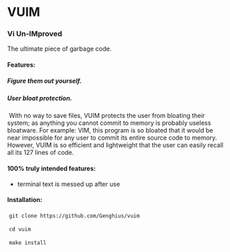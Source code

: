 # VUIM

### Vi Un-IMproved

The ultimate piece of garbage code.



#### Features:

##### 	Figure them out yourself.

##### 	User bloat protection.

​		With no way to save files, VUIM protects the user from bloating their system; as anything you cannot commit to memory is probably useless bloatware. For example: VIM, this program is so bloated that it would be near impossible for any user to commit its entire source code to memory. However, VUIM is so efficient and lightweight that the user can easily recall all its 127 lines of code.



#### 100% truly intended features:

- terminal text is messed up after use



#### Installation:

​	`git clone https://github.com/Genghius/vuim`

​	`cd vuim`

​	`make install`

